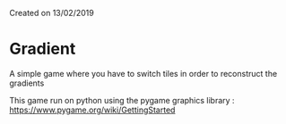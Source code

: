 Created on 13/02/2019

# Gradient

A simple game where you have to switch tiles in order to reconstruct the gradients

This game run on python using the pygame graphics library : https://www.pygame.org/wiki/GettingStarted
